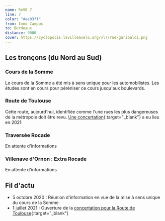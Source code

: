 ```yaml
---
name: ReVE 7
line: 7
color: "#ae03ff"
from: Inno Campus
to: Bordeaux
distance: 9000
cover: https://cyclopolis.lavilleavelo.org/vl7/rue-garibaldi.png
---
```


## Les tronçons (du Nord au Sud)

### Cours de la Somme
Le cours de la Somme a été mis à sens unique pour les automobilistes.
Les études sont en cours pour péréniser ce cours jusqu'aux boulevards.

### Route de Toulouse
Cette route, aujourd'hui, identifiée comme l'une rues les plus dangereuses de la métropole doit être revu.
[Une concertation](https://participation.bordeaux-metropole.fr/processes/projet-4747){:target="_blank"} a eu lieu en 2021

### Traversée Rocade
En attente d'informations

### Villenave d'Ornon : Extra Rocade
En attente d'informations

## Fil d'actu

- 5 octobre 2020 : Réunion d'information en vue de la mise à sens unique du cours de la Somme
- 1 juillet 2021 : Ouverture de la [concertation pour la Route de Toulouse](https://participation.bordeaux-metropole.fr/processes/projet-4747){:target="_blank"}
